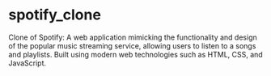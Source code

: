 # spotify_clone
Clone of Spotify: A web application mimicking the functionality and design of the popular music streaming service, allowing users to listen to a songs and playlists. Built using modern web technologies such as HTML, CSS, and JavaScript.
